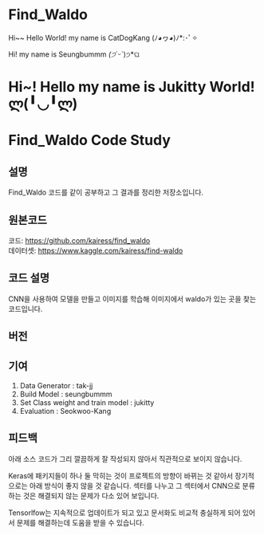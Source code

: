 
# Find_Waldo
Hi~~ Hello World! my name is CatDogKang (ﾉ◕ヮ◕)ﾉ*:･ﾟ✧

Hi! my name is Seungbummm  *(੭*ˊᵕˋ)੭*ଘ

Hi~! Hello my name is Jukitty World! ლ(╹◡╹ლ) 
=======
# Find_Waldo Code Study
## 설명
Find_Waldo 코드를 같이 공부하고 그 결과를 정리한 저장소입니다.

## 원본코드
코드: https://github.com/kairess/find_waldo   
데이터셋: https://www.kaggle.com/kairess/find-waldo

## 코드 설명
CNN을 사용하여 모델을 만들고 이미지를 학습해 이미지에서 waldo가 있는 곳을 찾는 코드입니다.

## 버전


## 기여
01. Data Generator : tak-jj
02. Build Model : seungbummm
03. Set Class weight and train model : jukitty
04. Evaluation : Seokwoo-Kang

## 피드백
아래 소스 코드가 그리 깔끔하게 잘 작성되지 않아서 직관적으로 보이지 않습니다.

Keras에 패키지들이 하나 둘 막히는 것이 프로젝트의 방향이 바뀌는 것 같아서 장기적으로는 아래 방식이 좋지 않을 것 같습니다. 섹터를 나누고 그 섹터에서 CNN으로 분류하는 것은 해결되지 않는 문제가 다소 있어 보입니다.

Tensorlfow는 지속적으로 업데이트가 되고 있고 문서화도 비교적 충실하게 되어 있어서 문제를 해결하는데 도움을 받을 수 있습니다.

